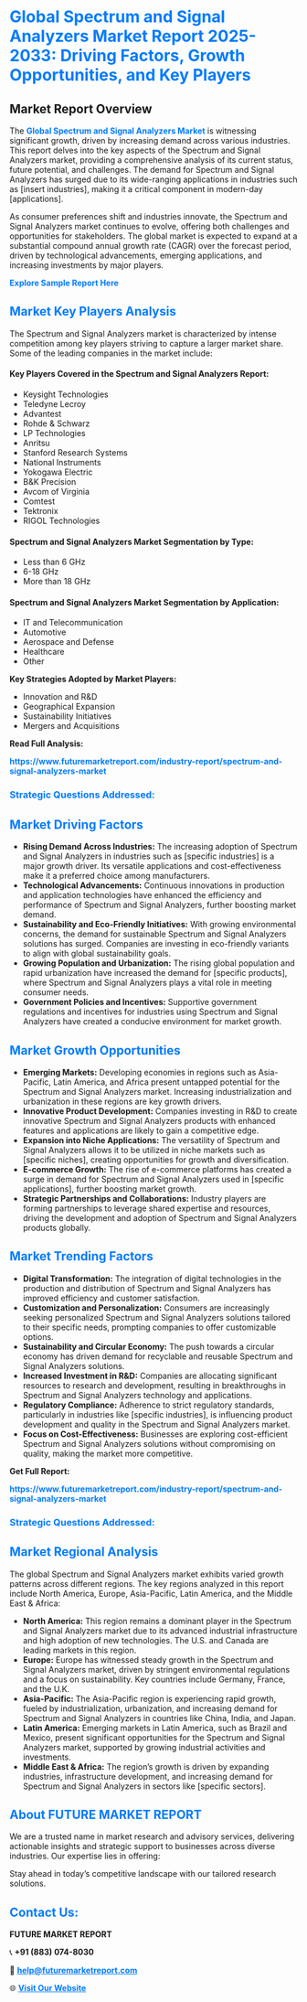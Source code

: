 <h1 style="color: #007BFF;">Global Spectrum and Signal Analyzers Market Report 2025-2033: Driving Factors, Growth Opportunities, and Key Players</h1>

<section id="overview">
<h2>Market Report Overview</h2>
<p>The <a href="https://www.futuremarketreport.com/industry-report/spectrum-and-signal-analyzers-market" style="color: #007BFF; text-decoration: none;"><strong>Global Spectrum and Signal Analyzers Market</strong></a> is witnessing significant growth, driven by increasing demand across various industries. This report delves into the key aspects of the Spectrum and Signal Analyzers market, providing a comprehensive analysis of its current status, future potential, and challenges. The demand for Spectrum and Signal Analyzers has surged due to its wide-ranging applications in industries such as [insert industries], making it a critical component in modern-day [applications].</p>
<p>As consumer preferences shift and industries innovate, the Spectrum and Signal Analyzers market continues to evolve, offering both challenges and opportunities for stakeholders. The global market is expected to expand at a substantial compound annual growth rate (CAGR) over the forecast period, driven by technological advancements, emerging applications, and increasing investments by major players.</p>
</section>

<section id="overview">
<p><a href="https://www.futuremarketreport.com/request-sample/reportId=115919" style="color: #007BFF; text-decoration: none;"><strong>Explore Sample Report Here</strong></a></p>
</section>

<section id="key-players">
<h2 style="color: #007BFF;">Market Key Players Analysis</h2>
<p>The Spectrum and Signal Analyzers market is characterized by intense competition among key players striving to capture a larger market share. Some of the leading companies in the market include:</p>
<h4>Key Players Covered in the Spectrum and Signal Analyzers Report:</h4>
<ul><li>Keysight Technologies</li><li>Teledyne Lecroy</li><li>Advantest</li><li>Rohde &amp; Schwarz</li><li>LP Technologies</li><li>Anritsu</li><li>Stanford Research Systems</li><li>National Instruments</li><li>Yokogawa Electric</li><li>B&amp;K Precision</li><li>Avcom of Virginia</li><li>Comtest</li><li>Tektronix</li><li>RIGOL Technologies</li></ul>
<h4>Spectrum and Signal Analyzers Market Segmentation by Type:</h4>
<ul><li>Less than 6 GHz</li><li>6-18 GHz</li><li>More than 18 GHz</li></ul>

<h4>Spectrum and Signal Analyzers Market Segmentation by Application:</h4>
<ul><li>IT and Telecommunication</li><li>Automotive</li><li>Aerospace and Defense</li><li>Healthcare</li><li>Other</li></ul>
<p><strong>Key Strategies Adopted by Market Players:</strong></p>
<ul>
<li>Innovation and R&D</li>
<li>Geographical Expansion</li>
<li>Sustainability Initiatives</li>
<li>Mergers and Acquisitions</li>
</ul>
</section>

<section>
<p><strong>Read Full Analysis: </strong></p><a href="https://www.futuremarketreport.com/industry-report/spectrum-and-signal-analyzers-market" style="color: #007BFF; text-decoration: none;"><strong>https://www.futuremarketreport.com/industry-report/spectrum-and-signal-analyzers-market</strong></a>
<h3 style="color: #007BFF;">Strategic Questions Addressed:</h3>
</section>

<section id="driving-factors">
<h2 style="color: #007BFF;">Market Driving Factors</h2>
<ul>
<li><strong>Rising Demand Across Industries:</strong> The increasing adoption of Spectrum and Signal Analyzers in industries such as [specific industries] is a major growth driver. Its versatile applications and cost-effectiveness make it a preferred choice among manufacturers.</li>
<li><strong>Technological Advancements:</strong> Continuous innovations in production and application technologies have enhanced the efficiency and performance of Spectrum and Signal Analyzers, further boosting market demand.</li>
<li><strong>Sustainability and Eco-Friendly Initiatives:</strong> With growing environmental concerns, the demand for sustainable Spectrum and Signal Analyzers solutions has surged. Companies are investing in eco-friendly variants to align with global sustainability goals.</li>
<li><strong>Growing Population and Urbanization:</strong> The rising global population and rapid urbanization have increased the demand for [specific products], where Spectrum and Signal Analyzers plays a vital role in meeting consumer needs.</li>
<li><strong>Government Policies and Incentives:</strong> Supportive government regulations and incentives for industries using Spectrum and Signal Analyzers have created a conducive environment for market growth.</li>
</ul>
</section>

<section id="growth-opportunities">
<h2 style="color: #007BFF;">Market Growth Opportunities</h2>
<ul>
<li><strong>Emerging Markets:</strong> Developing economies in regions such as Asia-Pacific, Latin America, and Africa present untapped potential for the Spectrum and Signal Analyzers market. Increasing industrialization and urbanization in these regions are key growth drivers.</li>
<li><strong>Innovative Product Development:</strong> Companies investing in R&D to create innovative Spectrum and Signal Analyzers products with enhanced features and applications are likely to gain a competitive edge.</li>
<li><strong>Expansion into Niche Applications:</strong> The versatility of Spectrum and Signal Analyzers allows it to be utilized in niche markets such as [specific niches], creating opportunities for growth and diversification.</li>
<li><strong>E-commerce Growth:</strong> The rise of e-commerce platforms has created a surge in demand for Spectrum and Signal Analyzers used in [specific applications], further boosting market growth.</li>
<li><strong>Strategic Partnerships and Collaborations:</strong> Industry players are forming partnerships to leverage shared expertise and resources, driving the development and adoption of Spectrum and Signal Analyzers products globally.</li>
</ul>
</section>

<section id="trending-factors">
<h2 style="color: #007BFF;">Market Trending Factors</h2>
<ul>
<li><strong>Digital Transformation:</strong> The integration of digital technologies in the production and distribution of Spectrum and Signal Analyzers has improved efficiency and customer satisfaction.</li>
<li><strong>Customization and Personalization:</strong> Consumers are increasingly seeking personalized Spectrum and Signal Analyzers solutions tailored to their specific needs, prompting companies to offer customizable options.</li>
<li><strong>Sustainability and Circular Economy:</strong> The push towards a circular economy has driven demand for recyclable and reusable Spectrum and Signal Analyzers solutions.</li>
<li><strong>Increased Investment in R&D:</strong> Companies are allocating significant resources to research and development, resulting in breakthroughs in Spectrum and Signal Analyzers technology and applications.</li>
<li><strong>Regulatory Compliance:</strong> Adherence to strict regulatory standards, particularly in industries like [specific industries], is influencing product development and quality in the Spectrum and Signal Analyzers market.</li>
<li><strong>Focus on Cost-Effectiveness:</strong> Businesses are exploring cost-efficient Spectrum and Signal Analyzers solutions without compromising on quality, making the market more competitive.</li>
</ul>
</section>

<section>
<p><strong>Get Full Report: </strong></p><a href="https://www.futuremarketreport.com/industry-report/spectrum-and-signal-analyzers-market" style="color: #007BFF; text-decoration: none;"><strong>https://www.futuremarketreport.com/industry-report/spectrum-and-signal-analyzers-market</strong></a>
<h3 style="color: #007BFF;">Strategic Questions Addressed:</h3>
</section>


<section id="regional-analysis">
<h2 style="color: #007BFF;">Market Regional Analysis</h2>
<p>The global Spectrum and Signal Analyzers market exhibits varied growth patterns across different regions. The key regions analyzed in this report include North America, Europe, Asia-Pacific, Latin America, and the Middle East & Africa:</p>
<ul>
<li><strong>North America:</strong> This region remains a dominant player in the Spectrum and Signal Analyzers market due to its advanced industrial infrastructure and high adoption of new technologies. The U.S. and Canada are leading markets in this region.</li>
<li><strong>Europe:</strong> Europe has witnessed steady growth in the Spectrum and Signal Analyzers market, driven by stringent environmental regulations and a focus on sustainability. Key countries include Germany, France, and the U.K.</li>
<li><strong>Asia-Pacific:</strong> The Asia-Pacific region is experiencing rapid growth, fueled by industrialization, urbanization, and increasing demand for Spectrum and Signal Analyzers in countries like China, India, and Japan.</li>
<li><strong>Latin America:</strong> Emerging markets in Latin America, such as Brazil and Mexico, present significant opportunities for the Spectrum and Signal Analyzers market, supported by growing industrial activities and investments.</li>
<li><strong>Middle East & Africa:</strong> The region’s growth is driven by expanding industries, infrastructure development, and increasing demand for Spectrum and Signal Analyzers in sectors like [specific sectors].</li>
</ul>
</section>

<footer>
<h2 style="color: #007BFF;">About FUTURE MARKET REPORT</h2>
<p>We are a trusted name in market research and advisory services, delivering actionable insights and strategic support to businesses across diverse industries. Our expertise lies in offering:</p>

<p>Stay ahead in today’s competitive landscape with our tailored research solutions.</p>

<h2 style="color: #007BFF;">Contact Us:</h2>
<p><strong>FUTURE MARKET REPORT</strong></p>
<p>📞 <strong>+91 (883) 074-8030</strong></p>
<p>📧 <strong><a href="mailto:help@futuremarketreport.com" style="color: #007BFF;">help@futuremarketreport.com</a></strong></p>
<p>🌐 <strong><a href="https://www.futuremarketreport.com/" style="color: #007BFF;">Visit Our Website</a></strong></p>
</footer>